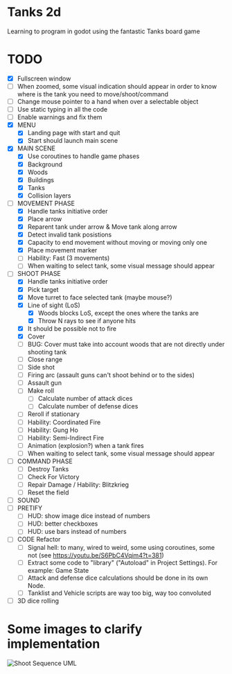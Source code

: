 # Tanks 2d

Learning to program in godot using the fantastic Tanks board game

# TODO
 - [x] Fullscreen window
 - [ ] When zoomed, some visual indication should appear in order to know where is the tank you need to move/shoot/command
 - [ ] Change mouse pointer to a hand when over a selectable object
 - [ ] Use static typing in all the code
 - [ ] Enable warnings and fix them
 - [x] MENU
   - [x] Landing page with start and quit
   - [x] Start should launch main scene
 - [x] MAIN SCENE
   - [x] Use coroutines to handle game phases
   - [x] Background
   - [x] Woods
   - [x] Buildings
   - [x] Tanks
   - [x] Collision layers
 - [ ] MOVEMENT PHASE
   - [x] Handle tanks initiative order
   - [x] Place arrow
   - [x] Reparent tank under arrow & Move tank along arrow
   - [x] Detect invalid tank posistions
   - [x] Capacity to end movement without moving or moving only one
   - [x] Place movement marker
   - [ ] Hability: Fast (3 movements)
   - [ ] When waiting to select tank, some visual message should appear
 - [ ] SHOOT PHASE
   - [x] Handle tanks initiative order
   - [x] Pick target
   - [x] Move turret to face selected tank (maybe mouse?)
   - [x] Line of sight (LoS)
     - [x] Woods blocks LoS, except the ones where the tanks are
     - [x] Throw N rays to see if anyone hits
   - [x] It should be possible not to fire
   - [x] Cover
   - [ ] BUG: Cover must take into account woods that are not directly under shooting tank
   - [ ] Close range
   - [ ] Side shot
   - [ ] Firing arc (assault guns can't shoot behind or to the sides)
   - [ ] Assault gun
   - [ ] Make roll
     - [ ] Calculate number of attack dices
     - [ ] Calculate number of defense dices
   - [ ] Reroll if stationary
   - [ ] Hability: Coordinated Fire
   - [ ] Hability: Gung Ho
   - [ ] Hability: Semi-Indirect Fire
   - [ ] Animation (explosion?) when a tank fires
   - [ ] When waiting to select tank, some visual message should appear
 - [ ] COMMAND PHASE
   - [ ] Destroy Tanks
   - [ ] Check For Victory
   - [ ] Repair Damage / Hability: Blitzkrieg
   - [ ] Reset the field
 - [ ] SOUND
 - [ ] PRETIFY
   - [ ] HUD: show image dice instead of numbers
   - [ ] HUD: better checkboxes
   - [ ] HUD: use bars instead of numbers
 - [ ] CODE Refactor
   - [ ] Signal hell: to many, wired to weird, some using coroutines, some not (see https://youtu.be/S6PbC4Vqim4?t=381)
   - [ ] Extract some code to "library" ("Autoload" in Project Settings). For example: Game State
   - [ ] Attack and defense dice calculations should be done in its own Node.
   - [ ] Tanklist and Vehicle scripts are way too big, way too convoluted
 - [ ] 3D dice rolling

# Some images to clarify implementation

![Shoot Sequence UML](http://www.plantuml.com/plantuml/proxy?cache=no&src=https://raw.githubusercontent.com/raulh39/Tanks2d/master/shoot_sequence.uml)
